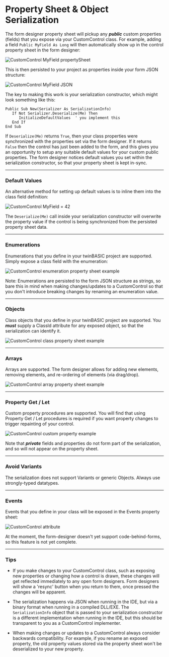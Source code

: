 # Property Sheet & Object Serialization
The form designer property sheet will pickup any **_public_** custom properties (fields) that you expose via your CustomControl class.  For example, adding a field `Public MyField As Long` will then automatically show up in the control property sheet in the form designer:

![CustomControl MyField propertySheet](https://www.twinbasic.com/images/wiki/ccMyFieldPropertySheet1a.png)

This is then persisted to your project as properties inside your form JSON structure:

![CustomControl MyField JSON](https://www.twinbasic.com/images/wiki/ccMyFieldJson1a.png)

The key to making this work is your serialization constructor, which might look something like this:

    Public Sub New(Serializer As SerializationInfo)
       If Not Serializer.Deserialize(Me) Then
          InitializeDefaultValues  ' you implement this
       End If
    End Sub
If `Deserialize(Me)` returns `True`, then your class properties were synchronized with the properties set via the form designer.  If it returns `False` then the control has just been added to the form, and this gives you an opportunity to setup any suitable default values for your custom public properties.  The form designer notices default values you set within the serialization constructor, so that your property sheet is kept in-sync.
***
### Default Values
An alternative method for setting up default values is to inline them into the class field definition:

![CustomControl MyField = 42](https://www.twinbasic.com/images/wiki/ccMyFieldPropertySheet1b.png)

The `Deserialize(Me)` call inside your serialization constructor will overwrite the property value if  the control is being synchronized from the persisted property sheet data.
***
### Enumerations
Enumerations that you define in your twinBASIC project are supported.  Simply expose a class field with the enumeration:

![CustomControl enumeration property sheet example](https://www.twinbasic.com/images/wiki/ccMyEnumFieldPropertySheet.png)

Note:  Enumerations are persisted to the form JSON structure as strings, so bare this in mind when making changes/updates to a CustomControl so that you don't introduce breaking changes by renaming an enumeration value.
***
### Objects
Class objects that you define in your twinBASIC project are supported.  You ***must*** supply a ClassId attribute for any exposed object, so that the serialization can identify it.

![CustomControl class property sheet example](https://www.twinbasic.com/images/wiki/ccMyFieldClass.png)
***
### Arrays
Arrays are supported.   The form designer allows for adding new elements, removing elements, and re-ordering of elements (via drag/drop).

![CustomControl array property sheet example](https://www.twinbasic.com/images/wiki/ccMyFieldArray.png)
***
### Property Get / Let
Custom property procedures are supported.  You will find that using Property Get / Let procedures is required if you want property changes to trigger repainting of your control.

![CustomControl custom property example](https://www.twinbasic.com/images/wiki/ccMyFieldCustomProperty.png)

Note that _**private**_ fields and properties do not form part of the serialization, and so will not appear on the property sheet.
***
### Avoid Variants
The serialization does not support Variants or generic Objects.  Always use strongly-typed datatypes.
***
### Events
Events that you define in your class will be exposed in the Events property sheet:

![CustomControl attribute](https://www.twinbasic.com/images/wiki/ccEvents.png)

At the moment, the form-designer doesn't yet support code-behind-forms, so this feature is not yet complete.
***
### Tips
- If you make changes to your CustomControl class, such as exposing new properties or changing how a control is drawn, these changes will get reflected immediately to any open form designers.  Form designers will show a 'resync' button when you return to them, once pressed the changes will be apparent.

- The serialization happens via JSON when running in the IDE, but via a binary format when running in a compiled DLL/EXE.  The `SerializationInfo` object that is passed to your serialization constructor is a different implementation when running in the IDE, but this should be transparent to you as a CustomControl implementer.

- When making changes or updates to a CustomControl always consider backwards compatibility.  For example, if you rename an exposed property, the old property values stored via the property sheet won't be deserialized to your new property.